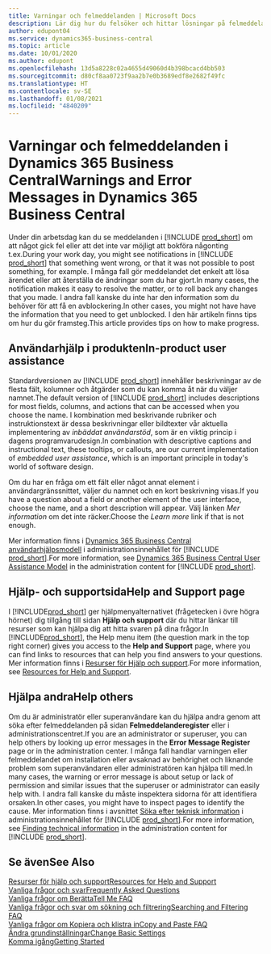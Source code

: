 ```yaml
---
title: Varningar och felmeddelanden | Microsoft Docs
description: Lär dig hur du felsöker och hittar lösningar på felmeddelanden när du arbetar i Business Central.
author: edupont04
ms.service: dynamics365-business-central
ms.topic: article
ms.date: 10/01/2020
ms.author: edupont
ms.openlocfilehash: 13d5a8228c02a4655d49060d4b398bcacd4bb503
ms.sourcegitcommit: d80cf8aa0723f9aa2b7e0b3689edf8e2682f49fc
ms.translationtype: HT
ms.contentlocale: sv-SE
ms.lasthandoff: 01/08/2021
ms.locfileid: "4840209"
---
```

# <a name="warnings-and-error-messages-in-dynamics-365-business-central"></a><span data-ttu-id="e927a-103">Varningar och felmeddelanden i Dynamics 365 Business Central</span><span class="sxs-lookup"><span data-stu-id="e927a-103">Warnings and Error Messages in Dynamics 365 Business Central</span></span>

<span data-ttu-id="e927a-104">Under din arbetsdag kan du se meddelanden i [!INCLUDE [prod_short](includes/prod_short.md)] om att något gick fel eller att det inte var möjligt att bokföra någonting t.ex.</span><span class="sxs-lookup"><span data-stu-id="e927a-104">During your work day, you might see notifications in [!INCLUDE [prod_short](includes/prod_short.md)] that something went wrong, or that it was not possible to post something, for example.</span></span> <span data-ttu-id="e927a-105">I många fall gör meddelandet det enkelt att lösa ärendet eller att återställa de ändringar som du har gjort.</span><span class="sxs-lookup"><span data-stu-id="e927a-105">In many cases, the notification makes it easy to resolve the matter, or to roll back any changes that you made.</span></span> <span data-ttu-id="e927a-106">I andra fall kanske du inte har den information som du behöver för att få en avblockering.</span><span class="sxs-lookup"><span data-stu-id="e927a-106">In other cases, you might not have have the information that you need to get unblocked.</span></span> <span data-ttu-id="e927a-107">I den här artikeln finns tips om hur du gör framsteg.</span><span class="sxs-lookup"><span data-stu-id="e927a-107">This article provides tips on how to make progress.</span></span>  

## <a name="in-product-user-assistance"></a><span data-ttu-id="e927a-108">Användarhjälp i produkten</span><span class="sxs-lookup"><span data-stu-id="e927a-108">In-product user assistance</span></span>

<span data-ttu-id="e927a-109">Standardversionen av [!INCLUDE [prod_short](includes/prod_short.md)] innehåller beskrivningar av de flesta fält, kolumner och åtgärder som du kan komma åt när du väljer namnet.</span><span class="sxs-lookup"><span data-stu-id="e927a-109">The default version of [!INCLUDE [prod_short](includes/prod_short.md)] includes descriptions for most fields, columns, and actions that can be accessed when you choose the name.</span></span> <span data-ttu-id="e927a-110">I kombination med beskrivande rubriker och instruktionstext är dessa beskrivningar eller bildtexter vår aktuella implementering av *inbäddat användarstöd*, som är en viktig princip i dagens programvarudesign.</span><span class="sxs-lookup"><span data-stu-id="e927a-110">In combination with descriptive captions and instructional text, these tooltips, or callouts, are our current implementation of *embedded user assistance*, which is an important principle in today's world of software design.</span></span>  

<span data-ttu-id="e927a-111">Om du har en fråga om ett fält eller något annat element i användargränssnittet, väljer du namnet och en kort beskrivning visas.</span><span class="sxs-lookup"><span data-stu-id="e927a-111">If you have a question about a field or another element of the user interface, choose the name, and a short description will appear.</span></span> <span data-ttu-id="e927a-112">Välj länken *Mer information* om det inte räcker.</span><span class="sxs-lookup"><span data-stu-id="e927a-112">Choose the *Learn more* link if that is not enough.</span></span>  

<span data-ttu-id="e927a-113">Mer information finns i [Dynamics 365 Business Central användarhjälpsmodell](/dynamics365/business-central/dev-itpro/user-assistance) i administrationsinnehållet för [!INCLUDE [prod_short](includes/prod_short.md)].</span><span class="sxs-lookup"><span data-stu-id="e927a-113">For more information, see [Dynamics 365 Business Central User Assistance Model](/dynamics365/business-central/dev-itpro/user-assistance) in the administration content for [!INCLUDE [prod_short](includes/prod_short.md)].</span></span>  

## <a name="help-and-support-page"></a><span data-ttu-id="e927a-114">Hjälp- och supportsida</span><span class="sxs-lookup"><span data-stu-id="e927a-114">Help and Support page</span></span>

<span data-ttu-id="e927a-115">I [!INCLUDE[prod_short](includes/prod_short.md)] ger hjälpmenyalternativet (frågetecken i övre högra hörnet) dig tillgång till sidan **Hjälp och support** där du hittar länkar till resurser som kan hjälpa dig att hitta svaren på dina frågor.</span><span class="sxs-lookup"><span data-stu-id="e927a-115">In [!INCLUDE[prod_short](includes/prod_short.md)], the Help menu item (the question mark in the top right corner) gives you access to the **Help and Support** page, where you can find links to resources that can help you find answers to your questions.</span></span> <span data-ttu-id="e927a-116">Mer information finns i [Resurser för Hjälp och support](product-help-and-support.md).</span><span class="sxs-lookup"><span data-stu-id="e927a-116">For more information, see [Resources for Help and Support](product-help-and-support.md).</span></span>  

## <a name="help-others"></a><span data-ttu-id="e927a-117">Hjälpa andra</span><span class="sxs-lookup"><span data-stu-id="e927a-117">Help others</span></span>

<span data-ttu-id="e927a-118">Om du är administratör eller superanvändare kan du hjälpa andra genom att söka efter felmeddelanden på sidan **Felmeddelanderegister** eller i administrationscentret.</span><span class="sxs-lookup"><span data-stu-id="e927a-118">If you are an administrator or superuser, you can help others by looking up error messages in the **Error Message Register** page or in the administration center.</span></span> <span data-ttu-id="e927a-119">I många fall handlar varningen eller felmeddelandet om installation eller avsaknad av behörighet och liknande problem som superanvändaren eller administratören kan hjälpa till med.</span><span class="sxs-lookup"><span data-stu-id="e927a-119">In many cases, the warning or error message is about setup or lack of permission and similar issues that the superuser or administrator can easily help with.</span></span> <span data-ttu-id="e927a-120">I andra fall kanske du måste inspektera sidorna för att identifiera orsaken.</span><span class="sxs-lookup"><span data-stu-id="e927a-120">In other cases, you might have to inspect pages to identify the cause.</span></span> <span data-ttu-id="e927a-121">Mer information finns i avsnittet [Söka efter teknisk information](/dynamics365/business-central/dev-itpro/administration/manage-technical-support#finding-technical-information) i administrationsinnehållet för [!INCLUDE [prod_short](includes/prod_short.md)].</span><span class="sxs-lookup"><span data-stu-id="e927a-121">For more information, see [Finding technical information](/dynamics365/business-central/dev-itpro/administration/manage-technical-support#finding-technical-information) in the administration content for [!INCLUDE [prod_short](includes/prod_short.md)].</span></span>  

## <a name="see-also"></a><span data-ttu-id="e927a-122">Se även</span><span class="sxs-lookup"><span data-stu-id="e927a-122">See Also</span></span>

[<span data-ttu-id="e927a-123">Resurser för hjälp och support</span><span class="sxs-lookup"><span data-stu-id="e927a-123">Resources for Help and Support</span></span>](product-help-and-support.md)  
[<span data-ttu-id="e927a-124">Vanliga frågor och svar</span><span class="sxs-lookup"><span data-stu-id="e927a-124">Frequently Asked Questions</span></span>](across-faq.md)  
[<span data-ttu-id="e927a-125">Vanliga frågor om Berätta</span><span class="sxs-lookup"><span data-stu-id="e927a-125">Tell Me FAQ</span></span>](ui-search-faq.md)  
[<span data-ttu-id="e927a-126">Vanliga frågor och svar om sökning och filtrering</span><span class="sxs-lookup"><span data-stu-id="e927a-126">Searching and Filtering FAQ</span></span>](ui-search-filter-faq.md)  
[<span data-ttu-id="e927a-127">Vanliga frågor om Kopiera och klistra in</span><span class="sxs-lookup"><span data-stu-id="e927a-127">Copy and Paste FAQ</span></span>](faq-copy-paste.yml)  
[<span data-ttu-id="e927a-128">Ändra grundinställningar</span><span class="sxs-lookup"><span data-stu-id="e927a-128">Change Basic Settings</span></span>](ui-change-basic-settings.md)  
[<span data-ttu-id="e927a-129">Komma igång</span><span class="sxs-lookup"><span data-stu-id="e927a-129">Getting Started</span></span>](product-get-started.md)  
